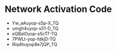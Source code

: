 # Network Activation Code
* Yw_eAuyop-s5p-X_TQ
* umgh4uyop-s51-D_TQ
* eQBalOyop-s5cT7-TQ
* 7PWLt-yop-fdkjD-TQ
* Riq4huyop8e7jQP_TQ